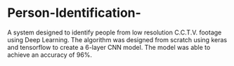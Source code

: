 # Person-Identification-
A system designed to identify people from low resolution C.C.T.V. footage using Deep Learning.
The algorithm was designed from scratch using keras and tensorflow to create a 6-layer CNN model.
The model was able to achieve an accuracy of 96%.
